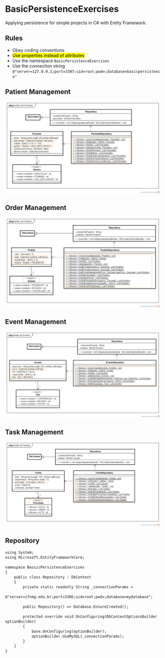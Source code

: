 # BasicPersistenceExercises
Applying persistence for simple projects in C# with Entity Framework.

## Rules

- Obey coding conventions
- <mark>Use properties instead of attributes</mark>
- Use the namespace ```BasicPersistenceExercises```
- Use the connection string ```@"server=127.0.0.1;port=3307;uid=root;pwd=;database=basicpersistence"```

## Patient Management

![Patient Management](/resources/persistencia_gestao_pacientes.png)

## Order Management

![Order Management](/resources/persistencia_gestao_pedidos.png)

## Event Management

![Event Management](/resources/persistencia_gestao_eventos.png)

## Task Management

![Task Management](/resources/persistencia_gestao_tarefas.png)

## Repository

```
using System;
using Microsoft.EntityFrameworkCore;

namespace BassicPersistenceExercises
{
    public class Repository : DbContext
    {
        private static readonly String _connectionParams =
        @"server=ifnmg.edu.br;port=3306;uid=root;pwd=;database=mydatabase";

        public Repository() => Database.EnsureCreated();

        protected override void OnConfiguring(DbContextOptionsBuilder optionBuilder)
        {
            base.OnConfiguring(optionBuilder);
            optionBuilder.UseMySQL(_connectionParams);
        }
    }
}
```
